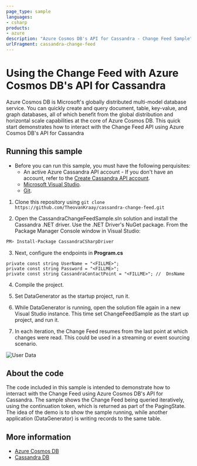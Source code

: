 ```yaml
---
page_type: sample
languages:
- csharp
products:
- azure
description: "Azure Cosmos DB's API for Cassandra - Change Feed Sample"
urlFragment: cassandra-change-feed
---
```


# Using the Change Feed with Azure Cosmos DB's API for Cassandra
Azure Cosmos DB is Microsoft's globally distributed multi-model database service. You can quickly create and query document, table, key-value, and graph databases, all of which benefit from the global distribution and horizontal scale capabilities at the core of Azure Cosmos DB. 
This quick start demonstrates how to interact with the Change Feed API using Azure Cosmos DB's API for Cassandra

## Running this sample
* Before you can run this sample, you must have the following perquisites:
	* An active Azure Cassandra API account - If you don't have an account, refer to the [Create Cassandra API account](https://docs.microsoft.com/en-us/azure/cosmos-db/create-cassandra-dotnet). 
	* [Microsoft Visual Studio](https://www.visualstudio.com).
	* [Git](http://git-scm.com/).

1. Clone this repository using `git clone https://github.com/TheovanKraay/cassandra-change-feed.git`

2. Open the CassandraChangeFeedSample.sln solution and install the Cassandra .NET driver. Use the .NET Driver's NuGet package. From the Package Manager Console window in Visual Studio:

```bash
PM> Install-Package CassandraCSharpDriver
```

3. Next, configure the endpoints in **Program.cs**

```
private const string UserName = "<FILLME>"; 
private const string Password = "<FILLME>";
private const string CassandraContactPoint = "<FILLME>"; //  DnsName
```
4. Compile the project.

5. Set DataGenerator as the startup project, run it.

6. While DataGenerator is running, open the solution file again in a new Visual Studio instance. This time set ChangeFeedSample as the start up project, and run it. 

7. In each iteration, the Change Feed resumes from the last point at which changes were read. This could be used in a streaming or event sourcing scenario. 

![User Data](/img.PNG?raw=true "user data")

## About the code
The code included in this sample is intended to demonstrate how to interract with the Change Feed using Azure Cosmos DB's API for Cassandra. The sample shows the Change Feed being queried iteratively, using the continuation token, which is returned as part of the PagingState. The idea of the demo is to show the sample running, while another application (DataGenerator) is writing records to the same table. 

## More information

- [Azure Cosmos DB](https://docs.microsoft.com/azure/cosmos-db/introduction)
- [Cassandra DB](http://cassandra.apache.org/)
